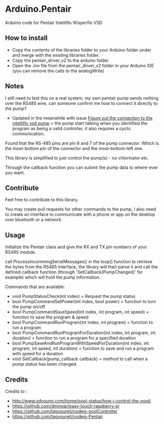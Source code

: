 # Arduino.Pentair
Arduino code for Pentair Intelliflo Wisperflo VSD

## How to install
* Copy the contents of the libraries folder to your Arduino folder under and merge with the existing libraries folder.
* Copy the pentair_driver_v2 to the arduino folder
* Open the .ino file from the pentair_driver_v2 folder in your Arduino IDE (you can remove the calls to the analogWrite)

## Notes

I still need to test this on a real system, 
my own pentair pump sends nothing over the RS485 wire, can someone confirm me how to connect it directly to the pump?
- Updated in the meanwhile with issue [Figure out the connection to the intelliflo vsd pump](https://github.com/Zuntara/Arduino.Pentair/issues/1) > the pump start talking when you identified the program as being a valid controller, it also requires a cyclic communication.

Found that the RS-485 pins are pin 6 and 7 of the pump connector. 
Which is the most-bottom pin of the connector and the most-bottom-left one.

This library is simplified to just control the pump(s) - no chlorinator etc. 

Through the callback function you can submit the pump data to where-ever you want.

## Contribute

Feel free to contribute to this library.

You may create pull requests for other commands to the pump, I also need to create an interface to communicate with a phone or app on the desktop over bluetooth or a network.

## Usage

Initialize the Pentair class and give the RX and TX pin numbers of your RS485 module.

call ProcessIncommingSerialMessages()  in the loop() function to retrieve the bytes from the RS485 interface, 
the library will then parse it and call the defined callback function (through 'SetCallback(PumpChanged)' for example)
which will hold the pump information.

Commands that are available:

* void PumpStatusCheck(int index) = Request the pump status
* bool PumpCommandSetPower(int index, bool power) = function to turn the pump on/off 
* bool PumpCommandSaveSpeed(int index, int program, int speed) = function to save the program & speed
* bool PumpCommandRunProgram(int index, int program) = function to run a program
* bool PumpCommandRunProgramForDuration(int index, int program, int duration) = function to run a program for a specified duration
* bool PumpSaveAndRunProgramWithSpeedForDuration(int index, int  program, int speed, int duration) = function to save and run a program with speed for a duration
* void SetCallback(pump_callback callback) = method to call when a pump status has been changed.

## Credits

Credits to :

* http://www.sdyoung.com/home/pool-status/how-i-control-the-pool/
* https://github.com/dminear/easy-touch-raspberry-pi 
* https://github.com/tagyoureit/nodejs-poolController
* https://github.com/tagyoureit/nodejs-Pentair

